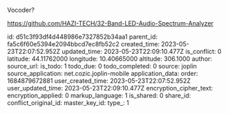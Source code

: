 Vocoder?

https://github.com/HAZI-TECH/32-Band-LED-Audio-Spectrum-Analyzer

id: d51c3f93df4d448986e7327852b34aa1
parent_id: fa5c6f60e5394e2094bbcd7ec8fb52c2
created_time: 2023-05-23T22:07:52.952Z
updated_time: 2023-05-23T22:09:10.477Z
is_conflict: 0
latitude: 44.11762000
longitude: 10.40665000
altitude: 306.1000
author: 
source_url: 
is_todo: 1
todo_due: 0
todo_completed: 0
source: joplin
source_application: net.cozic.joplin-mobile
application_data: 
order: 1684879672881
user_created_time: 2023-05-23T22:07:52.952Z
user_updated_time: 2023-05-23T22:09:10.477Z
encryption_cipher_text: 
encryption_applied: 0
markup_language: 1
is_shared: 0
share_id: 
conflict_original_id: 
master_key_id: 
type_: 1